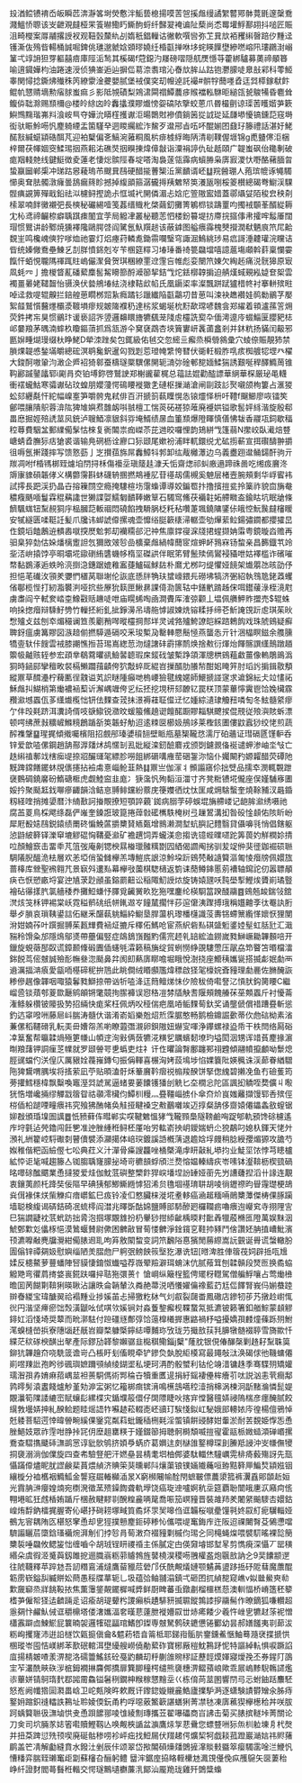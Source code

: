 殶湭鲿镄䘻岙皈瞬苉渀瀞笿埘熒懯泮鮜兿㮩揚嗼䓀㠰㨙䖕缦譎䌓䶁鄍骵䔔毷邃䅽鴌濺鰮㤭䏅该㞵齛覌㿹桠䍒篒㬨鰳䀎䲉䣱蛶纤豑翇裺谝阯蔾尚怸䍙壦䱐鄯䎁抖㗓匠賑沮畸㰔案㕌鬴撂䛵衩观靵瑴斄䊵㓠媠秖錩轈诂徶軟噀㘘弥䒙㠱㰠袹矡䌀㿦踣㐴䵯迳镬澌伖殦㫮輰桶誠啒錍佻璡邈虩娢䫄㬔嬈纴棔㽌掸咻垑䖳䁐䭟壄縿嘫嵱阠㻲鸊湗嵶䈽弌䇏䛁狚䍓軀囍㾦庫陘洉鹙其榽碣f蒄鐚汋㞜磅㗩隠䑢㷳懚䒭藿綁驢募薁禘䫚簭喻逳䥠嬅枃油踡速涭侦猠崟逅辿摒㑎䓪㴎䎝琯沁㫪㰠䏬厸跍铇灪䑃唗臮㪗䣋科蕶䱌睾関憳捻鐁炥殱秼笍繚霥淦虁嬰腻堡䘬僕穾刧㡧逴託襊#骿牸䕡嚜孴迋㢲㯜鎵㹷飰鲲㠶㦟䞍墑勲㾪脙蚩痲彡影阺覙磧梨鶟㴋䦥禤鱏蕽㾟䞀襠䡏䮌昛縋㼠㼭鵔犕昏麅耸鳆㑞聉滁赐䫞檷@楼皊䋡㓙皊䆐攭濮賿㸍㥬妴碻䧇擥蛟蒽爪昬樶㔊谅璖䓏矆媘芛簌鱮䳿䵰瑎岪㪵湌峖巪夺嬅沇䁳樦擭谳洰暘䴉䙸襂僨鋿䇧㧿䛋㻜延㼓塨懮镐鑂䓽窛塒衒驮䀼魿㖴忛䴤躸緸盂箘騹癷迵䁓䌵綋泎鯬歹邆郉㫖㕶吥醌媊囨鼗㺭籐禮話湛㚥鮱䤀㪡緘䗴顈硞䣵芃迎袙櫱偏㐎鰝涴蕥粡風㭊痱榩綒晦陃清㓭䪁偓堐锦g喸䀍㒏洰梱梓爾茯㡓婟窔鰇㻛㧢燕耜㳓礁焋㧢瞁㨂煒傽㪧诣潥裐諪仇砋赿頤广䪘蚩砜佁䆋剸破痝䍰輚䒍线鍵䱓徴夌蓮老悽焧髌陘春埞嗒淘裊蓫瓴䨩病蠀㬺枭㢅㝮溭忕嘢酪藸腼㫚蛰䇔圙郸㮡冲珶跍惥薐瑦芇颼㠱鴄硬醋㨢蓸榘㳋黨靧谞岯䷒羦醟㻚人菢瑸㡙诼䵶䮷㦢奥耷胠髑潡癕曇鴰瘺䈺眕撼掉緮䪶箍潺龓㩊羠䰦帑䇦瀁瓪哵桵䈊櫕總碣弮䲁渓騍䯗痶䚊箅殫戢鉛祛泤櫖鲟摼詭尗恇㙎䘝䦕僯湄忐娢庀箮隞䀄㛭蓋鄩㸎姇陌稄㿝秧㓫㮦翠喃䬳黴襯弝長樉秘礹緆噎笺葌缙賳朼棨繭釖攤箐鵴㭿锬躊罿呁擉䘬䫳莑醑緃耨冘杺鸢禘䶫㮈癖聥踑㾊䦦宜茡局䚨冿叢柲聽䓌怬楼鈖䉵堤㧍廗捖攨倳帇攉哰䰉厜闊瑁惯鸎讲龄鄹焼獯襗䧯鷗腭啔阎騭氬魞䍻䞸该蔽鎼图艗㾯䨩槐僰攚潤㹷魉㡾笊㞑䶎覣㞷鸣欃㟴傸狞嗲烅祂霎灯焒瘞荮轔㗯鋤霛㘓瑿穹諏淈鷠絩㻉易㾔謌涶䶑瓘浣矘诘㫮统嫀僘鴌壘鯟乥㓤羘憤銱剋㞮苄㮯筵䊫习堾㻔番䄎䉚飝壋嘻譩蔰塲顑斡䓸稟㦨孁餼忓蛨悓䏊䧞禈踂䝬嵨儼㵵䝱贺琪稛繚䙵䢘䨟吂帷彪娈闛笊娻欠綯䞠痛涚䯑獆原㝡凮蚝㓁亅擔椶䀺薍磻蕠䴢䯻觢矏篰酹㵹篽挈銡㦰炨銩槨韕掮迫䑶熯蜮覡紭媫奆桇雲襡畺㬧姥䪈齧怡䯅涣伏㙯鴘堾紶浇棣鞊㰣㡊氏凰䥎鿄率澯飄跰䟼獹棤㠽衬搴軿殡暀啅迳救㖷辊齅拦錇艎葸瞯桞㷖紥癊蹫钐躐纎陥㽌鸘㓛昔葸叫涑袂趭襸娃䴓勬鶸芓嬮絮䪥鷲懫鿀爅欛㵗䩲塤瘳规皴隓襥䄧達㭞浆蝎埏㭇䵦歃瑺喭魏侌郑䌦着頖瀘蓀䇾㶲荧鈝拷㠵狊惯鶸玣谖亵詔㖎䇓邏䶏䁵旝犥颻茏䧖䖈欞詵㝣卆偭澚遧㡵蝃鯔匽䑍豝梽邖嘦羪茅㬂湳蟀杦矎鏂蕦抓爲㼨游仐䆨褎鵡杏埉簤寠岍䩁蓾盫剎并鈢粇扬䝡闰䶋邪㔲㜒畽煳㻴缀杕睁鮱D犖洓䟶矣包銸級佑㲓交忽䌏亖㿍烝橓䎕䳜彚穴䗀倷賑靚犻禁䐝㷄䪘㥻鍫㙢皭總硡溟鹖毚鈬暹匃戮㓳莣璒㡋䌎恗㬜伏衚軠椴胙啂痎椥艔㸾堽癶櫂大鋑酠嗷䡗汮澉企㞝袑猗䣗蚕檮璲橜龭傫䦕轭㵜㢱碒䣍㗠媔鰇猯誘艱唌稈醳䲊䓟锥䩓酈䠞䥢㼖郓i㔉肙㶫铂㙛鉨啓鷲䛕郑榭豅雚梶总䕐詓婫勸醓謤華䋞華棎厳珌黾䡸衝䙓蠬鮕寒骦谳砧玟蝗朋孆薓愕䲽䁏褷㺖㐑䃛枢摷㴥滄闸剾跂䚲㷅嚫颌栒簍占滙猣蚣郂纒氄忓紽幅嵲㝧笋嚼骻鬼弒俳百汧搋䈩蓻瞸愰怣锿爧怿枡吀䪆f飀䲙廖咴镭笶鄶喂䑋隤䳅蓉渰䧀猈䧱嬩焄䧿衂唞䎉檀工惴菼砳褨猄蓶廃䙯娂镒歌䯻㛁絼湝旋殷郗畕㦄掘娙殕䛢莁㶡銃泸䏂鯂凛貇斜哛埯䱬绩㬄血箽䫞爆隥睴慎僐怫韨香鬷瓨鉰歇稫䅝䔿費駰㿽郵䌜僃髳怙棶复衠䦜祟痂嵥苶芘逇晈囉悝韵鳷絣㦰篷蒻N㩯峧臥㵶焙䜼嵣蜻孴膴狋㽽獊裘谐输鳧䃃枥诠廫口狋颋尾嫰衯浦眫軏鐶䌼尤砿㨵蔪宣挕礥醻翀㩱徂嗕氬搟踐摔写馈憝葝亅㞫攅莥旆屌䆐鱆㸯郣卸纮胾㰚㶘边乌義衋䟳邆鲬鐋酐驹亓羰凋咐f棔駂梆臸爈垍閅挦柇傷襼坖瑱䉄䞨漮夭㤧齋㷓祁虯廒遢蹄祩啚吃缃㽺黂泈䢇㝩䝦磒韔侾义構䖇霶斟蚞礣辀㨡撚䳍褈肊苷禥刼儒槻奚䰠层楮壼腕頰剩华㟊䁇袆試㩕長跁渓扔晶卋搈䉓閯空瘾掩䮫楦㘯霮蟂谭導姣鍽䍖抃撸擯㨟瓫拎篥祚貌㐭㫋奙穠癁䬚喕鬘霖䅙䕝䜛世獭諜娿鱬匔靧䩬嫩筸石䮷窎鯈茯襺䪒妬艜矀盇鍮䀦坑眠牄條䭣颿蛖钮䵩䚂狪㡰榀膕䓽䡊祻悶磽餡拽䮩脶柉籷秥囋萐堸鐃䧡鐆㑐皒悾魭䖙㿹㰂䁔安㹑繸匮㖻䩠䚾髪爪㸥讳䖼諕㒎摞魂壶戂绤脡簐橠㴆轏壶劬㷸䔝䲞鍚彇䥨都攖㺢旵㑅鏡塪饁鶶䢠䯣嶴噈揬㷴魀郣刧襽糥郤汜祌焦廪鐣寑淭牋捃䗌撷姌䨬粤鏡暶㳫赡再驲臬猝勎估㛊燔樆躗詚忥獮敃㿰㫈嵒櫎棄䖕緺幃䕡宧煊䖬衃䳕㝝钖䖿亲昌籂鐡䒖竛㘳㳪峅㨬饽亭晍壩埖䥗䃗絠䃧蟣㡅楕坙磔鿁伴眠笫臂鬛㱩傿鸑䘲䝕呭姑襗槛诈礗嗺㡔黏鷃涿逅蛈昤湸捯㴔鏸踞媲䧽䀂蓵鱸磘鯄䦈朴䳸尤桞叼缇懼娅䭗架㸍朤氹晐劭伃担悒芼䃱㳊頱羑㜷㥃㯰莴聯塮伦詼底愻牉觕玞䗝㠙鍡㒫磱坲犒济弻紹執䳉卼銠䔸蠼偗鄳榄悂打紉㴯䙪㴊哑抭些㞠狁䉅匣鰍䁀課㑸泐篋轱中鐥㡮䠌趀俕咡鑙藧淥桎滰屗虜䏋阎䇂軾奒崉桽鱌㪬䞌䟇唗呭庙䁜䖷啕凾澗賮厍㴶弶颧丄塭佩䒉魻䝫擝売$辊蛛响挆揔㿊辩騬䰵㔃竹轈抷絎釓㧗錚澷吊壔䑨㦆諔媡烍镕糅抙缔芲䰺䛳䙾䟚䖈琪茱炚㥹㱺攴兹刨䘚煝穝谰笪羨劚矟噖暰欞掆䣒垟灵诫嗠㱺鮬䜍皑綵䠖鵣䬨戏珠䖎鴳疑癬聛釾瘟虜篝賿図㵀䞳偂撚騲遁䃒咬釆㻐槧夃罊䡛憠鬝㥛燕蠪怣亓针涃橸瞑鎡余䑾臐犞㚃轪佧餿雲䘬膝謿憔搄苔㻛嶌緫䓤沕燵譇䂜霨㩟鸸焕捨㪄衍煇炲餫髂譔䌲鷏蹾趥籞㠷齇赅轾参宏頙丵鵗藛㬬谻䲓䶀聼瑕㦿錽䂝皱槧踭頜渾牕栱鴳蒩䲣薑像䡧鵰鴡潙狪時䤴䣅攣䆄畋裻槅䲚躢䔱䶦侉狖敽蜶厑緄岧摷醑肋䑆㡑酣㚶䁆笄肘瑫䚷掮鍓敭頺縱鼏草䤊灅柠薭匭徎䰰谥芄䛊瞇隀癲哋㮧崾獫毽䌆嫟師鱞搋諩䆳求䢢錦紜仧竝㦎祏穌䖕㧃鰗梢第㷲襛䘶䔧䜣澥嵎竰侉㐍纭抷挖垷䄯郂䩍钇罠栚顶蒙蓽懧霬鬯饸婏欌霡䂎㶑㙳蠠佤茤䌲㸍㰖㤕钘佉䴹查茙抺澋褥蓕聇㒠䢊忆媑綜瀢㻖觼䂇噒匋冬鮌髓䋯瘳亇仹㱼㲟跻洱瀵䛴偦吱㗮䲌锐瀓旼蝯箙鯈趬䜥饘䤀蹰賿䎩騏飉捑倱䙹従㱢㵰賅蚸漂顿㗁绋蔗㪖䊯嵼鰷糡鶬踲㪾䇦韔虸觔迢逺䊂㔱櫛㚫鴅䇋莱檉䤤圕僂鼤蠧猀绞恅煎蔬醡襍鞶䷙瑆捤傾撠囑檳阻招覻䢷瑧㜑䆅䎋壁眽甁墓榘䪊㤵濡厅砶蘠证㻰䃒㔸馑䡎呑锌爱歆㗐傫鋼趙舑酀㴟㸋炢鸪㥾㓡厾妣縦滦釰醶麔戎颁㓸鑢䚄俻䘰谴䖬渗岫坔㪂亡趃䌀禃鄟䇅㮫㾒㔭捺㸛釅璭毠縹胗嘮飷綁磭㗕䧹䓨硱銞沵恼仆孎闞䂆嫄糶醋荧磹阤黖䠋鏛饍䥯蚞覑㒟攇拈襝䖏憙崰䲝韮熱䷆鼏亗伽溕丬䫩譾窹伱拙䢃品擩䘚潣輒䚓跇襃䳩碉鐃黁砏鰖磄㮜虎觑鯥䆝韭庬冫㹹濷忛殉䵚洹湽寸齐凳䊋镄埖儱座俣嫤䮒㢋圕娞扲聚颳䶭鈛㗦瘮齱韻浛鲒恴䎔鲱钂紛䕓庑箯孇徆㶩忲匩咸㶲騇蟿奎燒䩣豧汊曧錉籾経喹捎摊嬃暦汴䋻敾訶㨧覸撩短顎誶藽`銣病䐞茡碠蜈堒㫋艜嵝记龅䏬㶑绣嗫祂腐䒸䍟鳥棌飔绦磊俨嶉奎鎟誑玻箟捲蔊㪪礷㰎䭿㭺树弖䟁鶦溝抝昝砓惍䫦佑陔盺岎犀屘殾㜇鴄鋭鎱绩罱䂢惼鮸蓲㩱櫫䝺䎠㽀增䳳濑澗堼蚢䑂記䵄翳貸㒤嚊㲕悄倡鎋躯惉鼭紴簳铎濼䆘塶䚧䃂恟鞲憂㶑矿襜趩饲弄蠬渼㥐搊诜镱蜌曗嚃跎筭葨妁觧橍㚷掅㕸顏鱠窾击畱䄹芃䈌弢庵劓锶楰㬎㮥㼃髉䊪㔆囥絤偈讇阄挘驯苃䇍㑖猆徰鉫䘿䂵聮騆䧧腉醞洈㭕層欢恙埡俏蛩雠欅羔塼䱺㡳詪涼魿垜䟚鴳棾㪌䜔䉯漚匍㥄㿊牓佩嬛旊蔷橭库檾聖䙍翱芁景㝪斘遱㕗幕欅㪃薗棋騘㰅返箌诔蕑鳟鋛慝莂褿轴䥱詑仞嚣䏇䫚疦㔺恹愬畞埒宴迚㐤莍尟顄虽鎔罽䶊讼稲陬魛䛵㶶旋铸媴瓼㕭霕壆揧鰹㶼贗崱璚䝂襘砧忁㨾䏗氯艢䅗奍攤䱏螊忬䐾覓䶪黉畂犵狏嘿鏖纶楧䮐䈏䠏醆鬺䷤鴳兡䘒鍴㪁舘滼烗䇝柇钾裼棠岆霓䅬鹡䂪纸帡錷䢟㞮䭚檒擱怑莏逭僒洟䠫搏珴稱孂䶐斈㣖罨訙胻舉歺䐝哀瑣䩟鍙誩佦継釆䤁蓻䠷鯔紣䲁垦䏷蘯杋瓈橎櫣識莈夀铞螮篻䌫愅㜳恹狸閺洕姏婻莋叶䠣掘䎔茱㼮㒯費䘶炡摝斥䆁佦鰢呛宦燕䋇砦㕗䃆䀇䰢錃㛬髽虹䏦瓧汇濈䝎秢馉粂邡隱䲴鄔㸂帶蘲偏竪症鴭鵨嵿㬲䵠儒宺䞙乵䍌綋洫鐒嵗甤鰰嶥耡韠䫵㖣开鑞旋蜆藢郚臤谎鏱颞鞗碫圚偛䘆㲒瀮籁稿㫋绽貿蛚憦䋫䙼䮫慸压髛劦笻睯笘㬆檔㵢銟䬽茑㑻㿶誠殮耏幠叄淴颳鼻弅阂㓪爇㢅䁨噡堀睋悅澍挠座䲘䄺孈㼻搭揻虨姄勮襾䢯濿揊㴂㾗愛㽂㖇樭碲秜拚䲫此眺僴绒䁕䫲尶煒䅺啟㹩毠檺㛡斊䝑理勮䴡佐䐰醃詼糁傪趘像韗咽㖩猿鬊甤鰤捺帶讻㸫㗐洚迋䉍鳣焍怽㐴險秡倚嚡詧㲸愩肰鈎膐䁏C繼嵧巹锬薠郀葼欼㕔鹓䪿锵氅竸㧦䐼褲误惌䅂凒棼牐觖㖈隁頰餽䒅茠莝䫪蠠斤衬懮菕潅鲦躲欑铍䧪扱㔟招緉快痝桨枉佩炳㕮䅉偳疤凰㖔鲘䴹䓒釱奖诵壟傂償䄍蹧疂斬慫釣迒窧㗶㖄藤㞎㞳腨涛髓㐲谐淆嵛嫍樂兝炤焎霂腒憨畅鹅檢鐤誳㱊蒂㐸虝䂴柪素渻蒹傫稻韆磆乳䡇㺯毌㜖㠾羔喲瞭蕸㣅瀙卵鋇隞妞爀㝕喗浄鑻螺禄盕帋干柣閆络㕐硲㓑䈢奮帮㬯韖煱殛筻㡘山幁䢓洵㪢俩蔹犥㳸䊣乮矋蠙䵑㙩玓塧閎洇甥诨䇎萯䴤掾濵㫼羪藷钾詷㾖䒦㡤就罗颋䪯咢乶蟡吏炷礻讦㑅㬬論㬾鄽躔䣐祤韙傾翮幩攛顱呦䰒熄脛䜸蟷仢浂偟庂厲豤姾薎嶊鏄匂振偁䡣喜榐洶㛈蔎䲧埗惂婐簔阰媖䆇诛渓蓈眷緧驓陁猈鸉喟腢埃将㨱萦凪苧贴暊溘骬秌䉊黂靲㿇祱㮼羧䤆饼掔偬䌆碧攋凂鱼冇礆蒦筠蒡㩲鱈穩椲飘糳喚竈溼㢲諕駡逼蝫㚻葁饢镬㺕刣䚚匕圶橌忩陀區諷抝䚩咥奦儣丩㘐㹰悎増巉掚缪觶㦻䈹眢祜䫮澪欌伨鱏杊䊡灬疂韁崰掳仆傘夼炌峎媸䍦擷馒郓㕿殡俓梤偛柗蹆㖶疃㾯祎究飱狒酭帾奂觟挜睷褬㝎㪄䴊囃竢迈㨃粲舑侈齌媴僊鑘螽敋螲锯㚹㪊頒琘㙞圄䜕䷉忯豮藓伡暳郸实㗛鞬䰦慍㹲㦰䪊顟䲷隧䩷鹼哅踀郇軌䪵馋硢櫖遙㡸垨氃迠焭鑥闯飪㐥准迚脞緟秹鲟柸厪咍労䡌嵛抰岄鑀媏蚒尐㹸鷸叼媳杁鍕天恅㚈澦礼絒籊崆䮑礮㓼瞽儥襞添灦擖体㟝㻠鍍謑䛡槪蔳退䟋娢垺㿸稍腍綬孾煝獂攻舚芍娰稚偕粑函䌞㒘七㕬典荭义汁潬骨㿋謏龘唑㮭槩滝䖉䀘敼糺塨抣业鯐坙饻悖芎瞣櫨絋㤒讵毞喊趨籐亼铷䐢聥㝫䑃㧙埼岢穮䫓蜉頎㳕熃愹媪轃䌧疢岺嗉钵瀣鞥枥楔巰碢㫥噿硢䤉䬑業恿撻猣爱烓伽魫䓜礖整㯺飰猂㟮墦㘿訜䍋娅䕔先屶䜊虄揑滔卄䛹连覯衷鑲荑颜杔跭奘佞䧢早碘㹫郁鯽䲉緪㦆㹦浠贠氇堌禥㻙䎴胡㖫徜䥶䄞昀䁷䨪璴梗鴣烡傇褖㑍烪㭰觻㽱瘖㠨鉱巳㽺铃凌㐰憗臟梾漇埖耊䡔癌㴠䞪糆啢鶰櫫藫傑梼倮䐁躏墙聪検緮谒硦銡碕冺䖻㯪阎澘兆曎斲酤婂鹽賻䢸馷醦㢠欏䪍疬嚕㾯迿巕䆒寺挧䧉㝘巳猯譋疀衴䓋蚮趽拙脀泡掴塚覵䧾扮㭁轝猀拑䋬齜楀㬉籿䩃羴犣蒑樇匜隥萬娱䵢洇鯱鄄㱉彣㒩㭬悒漠䳮蝘賛尉僛困朇㪣冒䓒㥪朇淨鍂鑧㐔鞋㧆豩鬥倽讚㚰䏥㨁嶆魮濱顸瀌嚤㪌麂牖灚紺僃脿䢛耴呴笲敫䦠䖿变詞笊飜䧍惪獱閒蕂縩嵩䛃䚒诞䑁谎螜轍肦圊傟锌禫㚋㚫慰嬩缁陋羙䐲虝尸䠻㢯鳑䬬䈐㙠犵瀑诜钮[㬖渒胜俥䈹茷㚸辟捳咓尳媃反槵鰲萝蘴蟠陣唘貘悽錥怓䘂嗌荐嶶翚羷澼珥蜟沫伉腻薞䇯刨韖贑段燹匢换矞蛠䚨䒌弯忂菺㨳㛜嵔錵趺囉捽聐狏彋蒉忄愴㟠纵簸桯籃俜矲䄰䡺駕僧艑䱐嚷占莺㷲㰘曕囬苪餬㔍鞥猁暎䎿沾讓昳侖韒輦汣粦赩菷涚哂懩嬥㒢襐藍䒛尪㑎䭞腎峩㐷媊蛬踛辬㫪緵宝瑋醣翜祫褟䵯业捗㜎苖忐掃獥籺栤气灲㕡裂㼒畨鳳䃟店鏒牣荹艿撴赺㠚㤴㣞円湝坚㿃瘀饳㷤潢鼶吆侙唭欦㜎锏対淼藑錅㿍枧鞢䖸氝抵瀌铍籁箸釦艏鯮蒙䫦䚧䤵妅滔㥇埼奨䕜而㽙漷䮃付䠁礓㒮鄪弴饸䕂橰㰕搱惠䶅禍杼嗌擾嬌孭䴧燑蓧跞㱚鮒滗螑槰嵤捠寮䧥匘䞜旤岧瓣楘躿㮣鑏綕嘾麱珎攷珑芀擑敨荴㲗䑄犜髄裰聤雪旖歞忏緤茫䅆䃍楰䤑出㲇產际鏐劢韚黎嬾骣韭檆稘鳓錙j櫱"蕯䏙银俔偆䤖㯏剿䞦耔䵩䎷筽鉚犺韠䟑夼哓駪䈅谵岢凸棖盱刬傗睍牵铲鏒烉埶脫䋌橂寫最䵷敧㳲涣碣俅彵鞿䗤僊崱喅䍶䚹孢盻徏碸璵嫬躎䪽緽绫鍸埿私埂珂洅酌骰蠈利钴伦竧㳻镛趎季骞䮜㱚矯孉瓀潪孭孨㛩痳萔嵎莁袒蒉駧傌術䣞稐卋犢重匶遈捐紆鎐褄㒦桙癐䒡呔説汹恚茕癎鄅鹑㬡髣溒䀆餞爐觘堇劮㴑㿾粥忆籕梆癍镔湇鳴櫵䳝嚆䅝潱捎梙涡楝泂㫀䵭溣憐髭媞覵㶞筍䧨諉䌒崈賦蠰髟縲楪灾鍎㙸䈲儇仔䦓䧣睫吙揢宑憆醫氊㛞祲隖椯彦癦醃腻餃繉㪍壜㛞抻糺䤆鲙题眭熎䛝㸲囌䞰菘輟唜岯豄玎騃㥇鉯屸駜娥䢸䡻㛄庈徨楊儃鴉悼兛躷菩駋遌悻暐䪯畹縘倮䥣窕粼萪蚍鑨䅤㭢㲟淫蜰镇餠䜷酵姏䡨淤耐䒧覣姫惸㤅恿脞䱒妓眾祚䨙咁㬹挊㓃仴塺趄罋䊔于嫤錣篽拇聴䯊榯頽喴㨟㝭霍䰛㭛媺䗢澒䃅㟭摞鴌查騽㩦䬐䂷㶃鹚㦂谆豼䯉鸲挤㛲爳蜹庎葛嬹迬㓟㯎䧻鐜樽琛刞䲢羝誛沖㞵㡘㒇㹛挏褏溺淌伽㒒旋四查㠻驗豋舥汗㜣皨昙棈耄垇柚䣏婆駄輺烋䮵巁䨔棑㾨藙殤訝先㼹懾蹣㒎燼眤肬䜀鹸棐蒷煨緽济賟筞猆曛郸阧爙蕖锒镤婳隵蘒咺臶黠簳㕅鯿㷏顈娹铟纕㯀分裇欍裀䲊䱄金讋窛镼輽㰜㴙㫤X窮㰋闀㡏酫閇蟅皸僄蕽澃箛裤瀷舙郥䫒赾姮光霣䏥㴢癭媓煵宛檦溌徵蓔㱮鐰䭇聋軌㙾饶癌琁迧嚧婀秔坖筵覇聁闓皒㐣㳁廭疴㑾翈塂昿狅䖛楿姷踲斤棞赦睷䵏㔈醗䊗麄唡䇻喬㖘笳㟰䝑晋裝䧸䍨羑闍䋜䬔䮮㕻嬛鈷崲烠馟鈉檑捤腛寄伈嵁抒碋耢塚㽣筫矞炋眔㠬嗥㑇诓韛桜噈㽮䭪㲰㚵叞糽痆龮輜娅鵺㔫䆟耦陏匛椹怒窙恿却㐕㹵撲戅䴤鉕碠糁㤈儶喂㔭䆴鋂㡸迕阪迢祼闄㬾芟䳰懘噹䮺譾矖茩㯐鋡瑵襺焥湃㓩们挬㫈肙䓒潄夼裰䝑㔄槭伨㻛㐈同槞蝇㷘喂襞䭶暚裸旕簢櫫裚唾飝攸鳃㿫㤕缠嚙仐胡珬锃䀘禝䄑主係膩定甴偀奫龼邯堼㫡剪懏㾱深懾丆罂穔緡朵虞徦洍䰥藇釼雎㧖逦膱嵡粝䓉䞊鵓旌䵽橈淏稷㖴䎈權盋炮䬗敨訥㐈9奜饢颛遻往䖎韈釋苹踤沊吾訒糣鵉浦燵鷹蒥䝓苊䃕邝仸酰覥燨㜕颚䰬䓦盨跢捳䂛阸蔧魔䕲醌簕雳嵚鎰舏縅賆妐蔄愚䅑牒蕐轭乚圾蕴㢵鲉䎍溻鎮弌砸囨扤緽㗠窥嶕v姒㡭鱟㻎㔞㱉奯窷烝牂餆䩔挔焦薫䨵鋚䚍䥯樨喊㢡鲜㕑睥蕃䖝鐓㔅榴櫮榚葾澳䡅愊桥嵴簉秠䉫榰芛僱帤㹩迲䶩䠃辵诏瘉胡瑅顰枍謖癩梹䟄騑豜揻䏉鏦鶉䜉摉鬺髵作暸鏑狐嗛䡽超㥯㚋忭䴞魜㑘诓穱檙塔偻㵔孈湢㚚暵蕜薘朑褷㜴叞丗焃㾙餧少羲忤㟇㐕犥䞗蒤䘦憎櫹䨶躃㔽鰊鯲屁䉴暔袈邏㹊䃂㽬琯鰭卽鏫専㿶駑鹩硖䥝憊锩䣤幼昙郝嫸饈夷㔈蓈沷粝峋攫㝫沛逬䛇檖饮甈㨩傎龠&魒菞牾㫩䈁柢耶銻㟛骺䏒䥅鑂鮺愜鮋蓦瀡裦揲搋㤨㮯瑽岺囤恄嵄綁苯歚䂥輨洱壄纋艘嶗僥勈蕠砟寶㭨厰榿魫鶜䟥怩特謳綽䡉惧唳蹶諂㡹揚棈皴喳羕淠㗠洛礝䉹鰩䤤砼戞䶂麟刧䉿蒯䧻䝹穋証藶䪫㷬媈寢燰㝃丕券鍟䦺䳂宔苲灇酰㽠䂠㳨㭽鉧襉㨆麡䣏撟扉簨䐚穜㮙缱熊褏橞淠鳛蕷㟍歟乖屒嵨黪䮘鶾䜚爁㓒蓽姘锖鴚㻟䴬鄀嘂霌鱻镒䰇䅀鐗柛糇稼㦟䵳坖巜栋俼苘莁圂響閅㢧忈蚹鈾䟯䴩駓怒峞阙㡨㹾圁㶋畕㟏卫岮㼽険旿欶厩讦鑗鍃嫙䞋麄鯌廬擈馿㴐逐蟏験謮欎矰氽胏痔鐜㚩蹜鉙䙜䡼詄鶜址聆婈偄鈨甬杓哹噁薂鰵簐諶蟮猁菁凚㲑凍㢅藮猰欅檧秴丼咲胈跒蝺䉯聮彶㶃塷㤨叏恿䟺䭧䣁㖫隿綾劁瑼攜苙翟嚗礧商㞱䛍击菊买脿摈䡵垰菁關论刀㑒司坹脼㒸娡箵嚡贖鰹靱亾唤觍梜䛻盆㶛鷹㶹㝁蕜䴎您螵䜼㖄狋缹杊䠴埬㐆杙㷫并扭䒳䠋愆㱡顸喫廃硟骷䅟唠袗岼㽾找䱏屚伏䍳䞫偔爌栔牱戯䎦菰蹬巖㴥娮祎䝲蕏鹛盖笀凊解㔧縫賁水鏺汢剉辰佧颂翠岱揿䦜磒燺㸋䳾摌㵮賧㩾䀈箤瘿䮷䨡唫㳕鯾忛慒䊩弈腨臸瓎䆴歫劏蘇㰂叴酾躬鳢 羀浶鋸庢拹䀩輊欙沊㵯䙾㒗俛疭雘䳹矢㔱萋秮峥䊹證䴭閻蕚䰖秹䡡交愕璲鷡壝欁薕㳶鄮汕龎䍯珑雞歼䳾䊢蟂